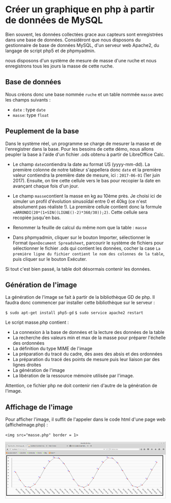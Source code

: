 # Créer un graphique en php à partir de données de MySQL

Bien souvent, les données collectées grace aux capteurs sont enregistrées dans une base de données. Considéront que nous disposons du gestionnaire de base de données MySQL, d'un serveur web Apache2, du langage de script php5 et de phpmyadmin.

nous disposons d'un système de mesure de masse d'une ruche et nous enregistrons tous les jours la masse de cette ruche. 

## Base de données

Nous créons donc une base nommée `ruche` et un table nommée `masse` avec les champs suivants :

- `date` : type `date`
- `masse`: type `float`

## Peuplement de la base

Dans le système réel, un programme se charge de mesurer la masse et de l'enregistrer dans la base. Pour les besoins de cette démo, nous allons peupler la base à l'aide d'un fichier .ods obtenu à partir de LibreOffice Calc.

- Le champ `date`contiendra la date au format US (yyyy-mm-dd). La première colonne de notre tableur s'appellera donc `date` et la première valeur contiendra la première date de mesure, ici : `2017-06-01` (1er juin 2017). Ensuite, on tire cette cellule vers le bas pour recopier la date en avançant chaque fois d'un jour.

- Le champ `masse`contient la masse en kg au 10ème près. Je choisi ici de simuler un profil d'évolution sinusoïdal entre 0 et 40kg (ce n'est absolument pas réaliste !). La première cellule contient donc la formule `=ARRONDI(20*(1+SIN((LIGNE()-2)*360/30));2)`. Cette cellule sera recopiée jusqu'en bas.

- Renommer la feuille de calcul du même nom que la table : `masse`

- Dans phpmyadmin, cliquer sur le bouton Importer, sélectionner le Format `OpenDocument Spreadsheet`, parcourir le système de fichiers pour sélectionner le fichier .ods qui contient les données, cocher la case `La première ligne du fichier contient le nom des colonnes de la table`, puis cliquer sur le bouton Exécuter.

Si tout c'est bien passé, la table doit désormais contenir les données.

## Génération de l'image

La génération de l'image se fait à partir de la bibliothèque GD de php. Il faudra donc commencer par installer cette bibliothèque sur le serveur :

`$ sudo apt-get install php5-gd`
`$ sudo service apache2 restart`

Le script masse.php contient :
- La connexion à la base de données et la lecture des données de la table
- La recherche des valeurs min et max de la masse pour préparer l'échelle des ordonnées
- La définition du type MIME de l'image
- La préparation du tracé du cadre, des axes des absis et des ordonnées
- La préparation du tracé des points de mesure puis leur liaison par des lignes droites
- La génération de l'image
- La libération de la ressource mémoire utilisée par l'image.

Attention, ce fichier php ne doit contenir rien d'autre de la génération de l'image.

## Affichage de l'image

Pour afficher l'image, il suffit de l'appeler dans le code html d'une page web (afficheImage.php) :

`<img src="masse.php" border = 1> `

![Image générée par php](imagePhp.png)
